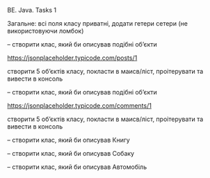 BE. Java. Tasks 1
 

Загальне: всі поля класу приватні, додати гетери сетери (не використовуючи ломбок)

– створити клас, який би описував подібні об’єкти

https://jsonplaceholder.typicode.com/posts/1

створити 5 об’єктів класу, покласти в маисв/ліст, проітерувати та вивести в консоль

 

– створити клас, який би описував подібні об’єкти

https://jsonplaceholder.typicode.com/comments/1

створити 5 об’єктів класу, покласти в маисв/ліст, проітерувати та вивести в консоль

 

– створити клас, який би описував Книгу

 

– створити клас, який би описував Собаку

 

– створити клас, який би описував Автомобіль

